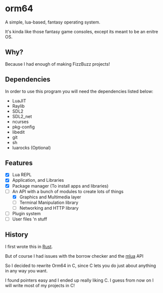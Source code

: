 # orm64

A simple, lua-based, fantasy operating system.

It's kinda like those fantasy game consoles, except its meant to be an enitre OS.

## Why?

Because I had enough of making FizzBuzz projects!

## Dependencies

In order to use this program you will need the dependencies listed below:

- LuaJIT
- Raylib
- SDL2
- SDL2_net
- ncurses
- pkg-config
- libedit
- git
- sh
- luarocks (Optional)

## Features

- [X] Lua REPL
- [X] Application, and Libraries
- [X] Package manager (To install apps and libraries)
- [ ] An API with a bunch of modules to create lots of things
    - [X] Graphics and Multimedia layer
    - [ ] Terminal Manipulation library
    - [ ] Networking and HTTP library
- [ ] Plugin system
- [ ] User files 'n stuff

## History

I first wrote this in [Rust](https://rust-lang.org).

But of course I had issues with the borrow checker and the [mlua](https://github.com/mlua-rs/mlua) API

So I decided to rewrite Orm64 in C, since C lets you do just about anything in any way you want.

I found pointers easy and I ended up really liking C. I guess from now on I will write most of my projects in C!
